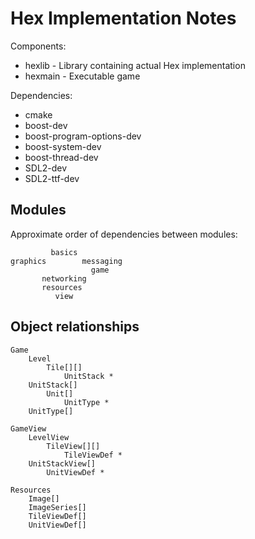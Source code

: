Hex Implementation Notes
========================

Components:
  * hexlib - Library containing actual Hex implementation
  * hexmain - Executable game

Dependencies:
  * cmake
  * boost-dev
  * boost-program-options-dev
  * boost-system-dev
  * boost-thread-dev
  * SDL2-dev
  * SDL2-ttf-dev


Modules
-------

Approximate order of dependencies between modules:

             basics
    graphics        messaging
                      game
           networking
           resources
              view


Object relationships
--------------------

    Game
        Level
            Tile[][]
                UnitStack *
        UnitStack[]
            Unit[]
                UnitType *
        UnitType[]

    GameView
        LevelView
            TileView[][]
                TileViewDef *
        UnitStackView[]
            UnitViewDef *

    Resources
        Image[]
        ImageSeries[]
        TileViewDef[]
        UnitViewDef[]
